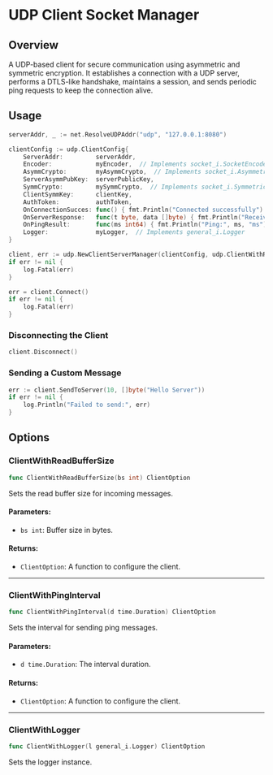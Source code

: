 # **UDP Client Socket Manager**  

## **Overview**  

 A UDP-based client for secure communication using asymmetric and symmetric encryption. It establishes a connection with a UDP server, performs a DTLS-like handshake, maintains a session, and sends periodic ping requests to keep the connection alive.  

## **Usage**  

```go
serverAddr, _ := net.ResolveUDPAddr("udp", "127.0.0.1:8080")

clientConfig := udp.ClientConfig{
    ServerAddr:         serverAddr,
    Encoder:            myEncoder,  // Implements socket_i.SocketEncoder
    AsymmCrypto:        myAsymmCrypto,  // Implements socket_i.Asymmetric
    ServerAsymmPubKey:  serverPublicKey,
    SymmCrypto:         mySymmCrypto,  // Implements socket_i.Symmetric
    ClientSymmKey:      clientKey,
    AuthToken:          authToken,
    OnConnectionSucces: func() { fmt.Println("Connected successfully") },
    OnServerResponse:   func(t byte, data []byte) { fmt.Println("Received:", t, data) },
    OnPingResult:       func(ms int64) { fmt.Println("Ping:", ms, "ms") },
    Logger:             myLogger,  // Implements general_i.Logger
}

client, err := udp.NewClientServerManager(clientConfig, udp.ClientWithReadBufferSize(4096))
if err != nil {
    log.Fatal(err)
}

err = client.Connect()
if err != nil {
    log.Fatal(err)
}
```

### **Disconnecting the Client**  

```go
client.Disconnect()
```

### **Sending a Custom Message**  

```go
err := client.SendToServer(10, []byte("Hello Server"))
if err != nil {
    log.Println("Failed to send:", err)
}
```

## Options

### **ClientWithReadBufferSize**  

```go
func ClientWithReadBufferSize(bs int) ClientOption
```

Sets the read buffer size for incoming messages.  

#### **Parameters:**  

- `bs int`: Buffer size in bytes.  

#### **Returns:**  

- `ClientOption`: A function to configure the client.  

---

### **ClientWithPingInterval**  

```go
func ClientWithPingInterval(d time.Duration) ClientOption
```

Sets the interval for sending ping messages.  

#### **Parameters:**  

- `d time.Duration`: The interval duration.  

#### **Returns:**  

- `ClientOption`: A function to configure the client.  

---

### **ClientWithLogger**  

```go
func ClientWithLogger(l general_i.Logger) ClientOption
```

Sets the logger instance.  
